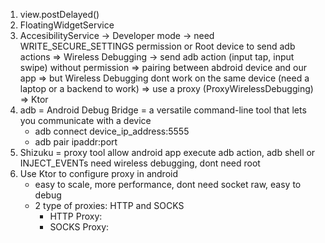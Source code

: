 1. view.postDelayed()
2. FloatingWidgetService
3. AccesibilityService -> Developer mode -> need  WRITE_SECURE_SETTINGS permission or Root device to send adb actions
=> Wireless Debugging -> send adb action (input tap, input swipe) without permission
=> pairing between abdroid device and our app
=> but Wireless Debugging dont work on the same device (need a laptop or a backend to work)
=> use a proxy (ProxyWirelessDebugging) ⇒ Ktor
4. adb = Android Debug Bridge = a versatile command-line tool that lets you communicate with a device
    - adb connect device_ip_address:5555
    - adb pair ipaddr:port
5. Shizuku = proxy tool allow android app execute adb action, adb shell or INJECT_EVENTs
need wireless debugging, dont need root
6. Use Ktor to configure proxy in android
    - easy to scale, more performance, dont need socket raw, easy to debug
    - 2 type of proxies: HTTP and SOCKS
        - HTTP Proxy:
        - SOCKS Proxy: